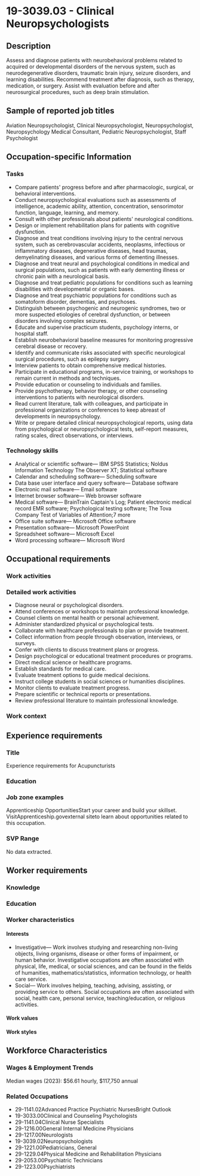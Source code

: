 # 19-3039.03 - Clinical Neuropsychologists

## Description
Assess and diagnose patients with neurobehavioral problems related to acquired or developmental disorders of the nervous system, such as neurodegenerative disorders, traumatic brain injury, seizure disorders, and learning disabilities. Recommend treatment after diagnosis, such as therapy, medication, or surgery. Assist with evaluation before and after neurosurgical procedures, such as deep brain stimulation.

## Sample of reported job titles
Aviation Neuropsychologist, Clinical Neuropsychologist, Neuropsychologist, Neuropsychology Medical Consultant, Pediatric Neuropsychologist, Staff Psychologist

## Occupation-specific Information
### Tasks
- Compare patients' progress before and after pharmacologic, surgical, or behavioral interventions.
- Conduct neuropsychological evaluations such as assessments of intelligence, academic ability, attention, concentration, sensorimotor function, language, learning, and memory.
- Consult with other professionals about patients' neurological conditions.
- Design or implement rehabilitation plans for patients with cognitive dysfunction.
- Diagnose and treat conditions involving injury to the central nervous system, such as cerebrovascular accidents, neoplasms, infectious or inflammatory diseases, degenerative diseases, head traumas, demyelinating diseases, and various forms of dementing illnesses.
- Diagnose and treat neural and psychological conditions in medical and surgical populations, such as patients with early dementing illness or chronic pain with a neurological basis.
- Diagnose and treat pediatric populations for conditions such as learning disabilities with developmental or organic bases.
- Diagnose and treat psychiatric populations for conditions such as somatoform disorder, dementias, and psychoses.
- Distinguish between psychogenic and neurogenic syndromes, two or more suspected etiologies of cerebral dysfunction, or between disorders involving complex seizures.
- Educate and supervise practicum students, psychology interns, or hospital staff.
- Establish neurobehavioral baseline measures for monitoring progressive cerebral disease or recovery.
- Identify and communicate risks associated with specific neurological surgical procedures, such as epilepsy surgery.
- Interview patients to obtain comprehensive medical histories.
- Participate in educational programs, in-service training, or workshops to remain current in methods and techniques.
- Provide education or counseling to individuals and families.
- Provide psychotherapy, behavior therapy, or other counseling interventions to patients with neurological disorders.
- Read current literature, talk with colleagues, and participate in professional organizations or conferences to keep abreast of developments in neuropsychology.
- Write or prepare detailed clinical neuropsychological reports, using data from psychological or neuropsychological tests, self-report measures, rating scales, direct observations, or interviews.

### Technology skills
- Analytical or scientific software— IBM SPSS Statistics; Noldus Information Technology The Observer XT; Statistical software
- Calendar and scheduling software— Scheduling software
- Data base user interface and query software— Database software
- Electronic mail software— Email software
- Internet browser software— Web browser software
- Medical software— BrainTrain Captain's Log; Patient electronic medical record EMR software; Psychological testing software; The Tova Company Test of Variables of Attention;7 more
- Office suite software— Microsoft Office software
- Presentation software— Microsoft PowerPoint
- Spreadsheet software— Microsoft Excel
- Word processing software— Microsoft Word

## Occupational requirements
### Work activities


### Detailed work activities
- Diagnose neural or psychological disorders.
- Attend conferences or workshops to maintain professional knowledge.
- Counsel clients on mental health or personal achievement.
- Administer standardized physical or psychological tests.
- Collaborate with healthcare professionals to plan or provide treatment.
- Collect information from people through observation, interviews, or surveys.
- Confer with clients to discuss treatment plans or progress.
- Design psychological or educational treatment procedures or programs.
- Direct medical science or healthcare programs.
- Establish standards for medical care.
- Evaluate treatment options to guide medical decisions.
- Instruct college students in social sciences or humanities disciplines.
- Monitor clients to evaluate treatment progress.
- Prepare scientific or technical reports or presentations.
- Review professional literature to maintain professional knowledge.

### Work context


## Experience requirements
### Title
Experience requirements for Acupuncturists

### Education


### Job zone examples
Apprenticeship OpportunitiesStart your career and build your skillset. VisitApprenticeship.govexternal siteto learn about opportunities related to this occupation.

### SVP Range
No data extracted.

## Worker requirements
### Knowledge


### Education


### Worker characteristics
#### Interests
- Investigative— Work involves studying and researching non-living objects, living organisms, disease or other forms of impairment, or human behavior. Investigative occupations are often associated with physical, life, medical, or social sciences, and can be found in the fields of humanities, mathematics/statistics, information technology, or health care service.
- Social— Work involves helping, teaching, advising, assisting, or providing service to others. Social occupations are often associated with social, health care, personal service, teaching/education, or religious activities.

#### Work values


#### Work styles


## Workforce Characteristics
### Wages & Employment Trends
Median wages (2023): $56.61 hourly, $117,750 annual

### Related Occupations
- 29-1141.02Advanced Practice Psychiatric NursesBright Outlook
- 19-3033.00Clinical and Counseling Psychologists
- 29-1141.04Clinical Nurse Specialists
- 29-1216.00General Internal Medicine Physicians
- 29-1217.00Neurologists
- 19-3039.02Neuropsychologists
- 29-1221.00Pediatricians, General
- 29-1229.04Physical Medicine and Rehabilitation Physicians
- 29-2053.00Psychiatric Technicians
- 29-1223.00Psychiatrists